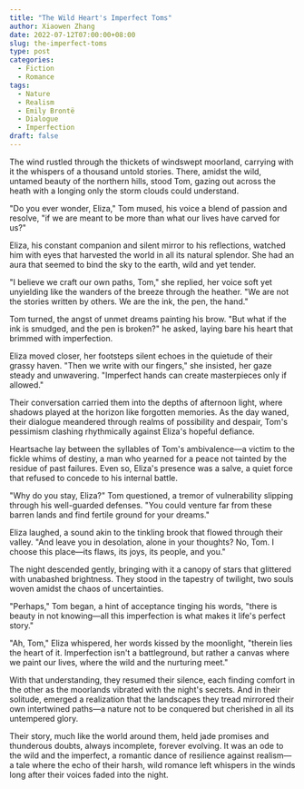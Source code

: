 ```yaml
---
title: "The Wild Heart's Imperfect Toms"
author: Xiaowen Zhang
date: 2022-07-12T07:00:00+08:00
slug: the-imperfect-toms
type: post
categories:
  - Fiction
  - Romance
tags:
  - Nature
  - Realism
  - Emily Brontë
  - Dialogue
  - Imperfection
draft: false
---
```


The wind rustled through the thickets of windswept moorland, carrying with it the whispers of a thousand untold stories. There, amidst the wild, untamed beauty of the northern hills, stood Tom, gazing out across the heath with a longing only the storm clouds could understand.

"Do you ever wonder, Eliza," Tom mused, his voice a blend of passion and resolve, "if we are meant to be more than what our lives have carved for us?"

Eliza, his constant companion and silent mirror to his reflections, watched him with eyes that harvested the world in all its natural splendor. She had an aura that seemed to bind the sky to the earth, wild and yet tender.

"I believe we craft our own paths, Tom," she replied, her voice soft yet unyielding like the wanders of the breeze through the heather. "We are not the stories written by others. We are the ink, the pen, the hand."

Tom turned, the angst of unmet dreams painting his brow. "But what if the ink is smudged, and the pen is broken?" he asked, laying bare his heart that brimmed with imperfection.

Eliza moved closer, her footsteps silent echoes in the quietude of their grassy haven. "Then we write with our fingers," she insisted, her gaze steady and unwavering. "Imperfect hands can create masterpieces only if allowed."

Their conversation carried them into the depths of afternoon light, where shadows played at the horizon like forgotten memories. As the day waned, their dialogue meandered through realms of possibility and despair, Tom's pessimism clashing rhythmically against Eliza's hopeful defiance.

Heartsache lay between the syllables of Tom's ambivalence—a victim to the fickle whims of destiny, a man who yearned for a peace not tainted by the residue of past failures. Even so, Eliza's presence was a salve, a quiet force that refused to concede to his internal battle.

"Why do you stay, Eliza?" Tom questioned, a tremor of vulnerability slipping through his well-guarded defenses. "You could venture far from these barren lands and find fertile ground for your dreams."

Eliza laughed, a sound akin to the tinkling brook that flowed through their valley. "And leave you in desolation, alone in your thoughts? No, Tom. I choose this place—its flaws, its joys, its people, and you."

The night descended gently, bringing with it a canopy of stars that glittered with unabashed brightness. They stood in the tapestry of twilight, two souls woven amidst the chaos of uncertainties.

"Perhaps," Tom began, a hint of acceptance tinging his words, "there is beauty in not knowing—all this imperfection is what makes it life's perfect story."

"Ah, Tom," Eliza whispered, her words kissed by the moonlight, "therein lies the heart of it. Imperfection isn't a battleground, but rather a canvas where we paint our lives, where the wild and the nurturing meet."

With that understanding, they resumed their silence, each finding comfort in the other as the moorlands vibrated with the night's secrets. And in their solitude, emerged a realization that the landscapes they tread mirrored their own intertwined paths—a nature not to be conquered but cherished in all its untempered glory.

Their story, much like the world around them, held jade promises and thunderous doubts, always incomplete, forever evolving. It was an ode to the wild and the imperfect, a romantic dance of resilience against realism—a tale where the echo of their harsh, wild romance left whispers in the winds long after their voices faded into the night.